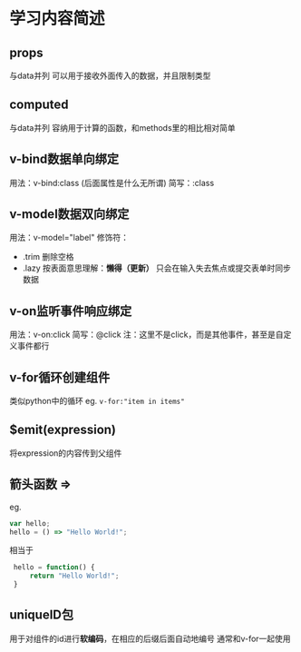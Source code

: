 # 学习内容简述

## props

与data并列
可以用于接收外面传入的数据，并且限制类型

## computed

与data并列
容纳用于计算的函数，和methods里的相比相对简单

## v-bind数据单向绑定

用法：v-bind:class (后面属性是什么无所谓)
简写：:class

## v-model数据双向绑定

用法：v-model="label"
修饰符：
- .trim  删除空格
- .lazy  按表面意思理解：**懒得（更新）**
        只会在输入失去焦点或提交表单时同步数据

## v-on监听事件响应绑定

用法：v-on:click
简写：@click
注：这里不是click，而是其他事件，甚至是自定义事件都行

## v-for循环创建组件

类似python中的循环
eg. `v-for:"item in items"`

## $emit(expression)

将expression的内容传到父组件

## 箭头函数   =>

eg. 
```javascript
var hello;
hello = () => "Hello World!";
```
相当于
```javascript
 hello = function() {
     return "Hello World!";
 }
```

## uniqueID包

用于对组件的id进行**软编码**，在相应的后缀后面自动地编号
通常和v-for一起使用